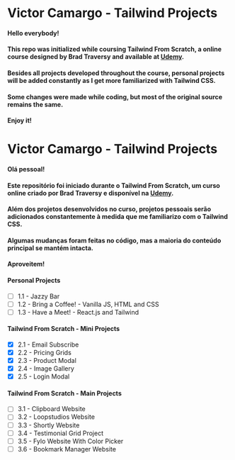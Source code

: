 # Victor Camargo - Tailwind Projects

#### Hello everybody!

#### This repo was initialized while coursing **Tailwind From Scratch**, a online course designed by **Brad Traversy** and available at **[Udemy](https://www.udemy.com/course/tailwind-from-scratch/)**.

#### Besides all projects developed throughout the course, personal projects will be added constantly as I get more familiarized with **Tailwind CSS**.

#### Some changes were made while coding, but most of the original source remains the same.

#### **Enjoy it**!

# Victor Camargo - Tailwind Projects

#### Olá pessoal!

#### Este repositório foi iniciado durante o **Tailwind From Scratch**, um curso online criado por **Brad Traversy** e disponível na **[Udemy](https://wwww.udemy.com/course/tailwind-from-scratch/)**.

#### Além dos projetos desenvolvidos no curso, projetos pessoais serão adicionados constantemente à medida que me familiarizo com o **Tailwind CSS**.

#### Algumas mudanças foram feitas no código, mas a maioria do conteúdo principal se mantém intacta.

#### **Aproveitem**!

#### **Personal Projects**
- [ ] 1.1 - Jazzy Bar
- [ ] 1.2 - Bring a Coffee! - Vanilla JS, HTML and CSS
- [ ] 1.3 - Have a Meet! - React.js and Tailwind

#### **Tailwind From Scratch - Mini Projects**
- [X] 2.1 - Email Subscribe
- [X] 2.2 - Pricing Grids
- [X] 2.3 - Product Modal
- [X] 2.4 - Image Gallery
- [X] 2.5 - Login Modal
#### **Tailwind From Scratch - Main Projects**
- [ ] 3.1 - Clipboard Website
- [ ] 3.2 - Loopstudios Website
- [ ] 3.3 - Shortly Website
- [ ] 3.4 - Testimonial Grid Project
- [ ] 3.5 - Fylo Website With Color Picker
- [ ] 3.6 - Bookmark Manager Website
